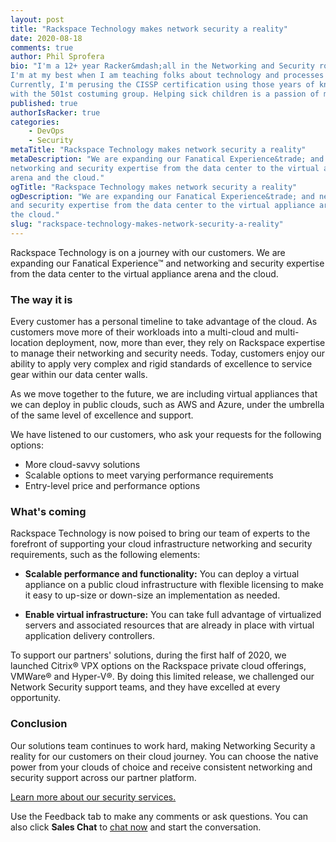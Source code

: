 ```yaml
---
layout: post
title: "Rackspace Technology makes network security a reality"
date: 2020-08-18
comments: true
author: Phil Sprofera
bio: "I'm a 12+ year Racker&mdash;all in the Networking and Security roles&mdash;with 20+ year experience in security field.
I'm at my best when I am teaching folks about technology and processes drawn from the years of knowledge that I have compiled over time. 
Currently, I'm perusing the CISSP certification using those years of knowledge. I enjoy volunteering my time through my affiliation
with the 501st costuming group. Helping sick children is a passion of mine, and I enjoy fund raising for Extra-Life.org and Make-a-Wish (wish.org)."
published: true
authorIsRacker: true
categories:
    - DevOps
    - Security
metaTitle: "Rackspace Technology makes network security a reality"
metaDescription: "We are expanding our Fanatical Experience&trade; and
networking and security expertise from the data center to the virtual appliance
arena and the cloud."
ogTitle: "Rackspace Technology makes network security a reality"
ogDescription: "We are expanding our Fanatical Experience&trade; and networking
and security expertise from the data center to the virtual appliance arena and
the cloud."
slug: "rackspace-technology-makes-network-security-a-reality"
---
```


Rackspace Technology is on a journey with our customers. We are expanding our
Fanatical Experience&trade; and networking and security expertise from the data
center to the virtual appliance arena and the cloud.

<!--more-->

### The way it is

Every customer has a personal timeline to take advantage of the cloud. As
customers move more of their workloads into a multi-cloud and multi-location
deployment, now, more than ever, they rely on Rackspace expertise to manage
their networking and security needs. Today, customers enjoy our ability to apply
very complex and rigid standards of excellence to service gear within our data
center walls.

As we move together to the future, we are including virtual appliances that we
can deploy in public clouds, such as AWS and Azure, under the umbrella of the
same level of excellence and support.

We have listened to our customers, who ask your requests for the following
options:

- More cloud-savvy solutions
- Scalable options to meet varying performance requirements
- Entry-level price and performance options

### What's coming

Rackspace Technology is now poised to bring our team of experts to the forefront
of supporting your cloud infrastructure networking and security requirements,
such as the following elements:

- **Scalable performance and functionality:** You can deploy a virtual appliance
  on a public cloud infrastructure with flexible licensing to make it easy to
  up-size or down-size an implementation as needed.

- **Enable virtual infrastructure:** You can take full advantage of virtualized
  servers and associated resources that are already in place with virtual
  application delivery controllers.

To support our partners' solutions, during the first half of 2020, we launched
Citrix&reg; VPX options on the Rackspace private cloud offerings, VMWare&reg;
and Hyper-V&reg;.  By doing this limited release, we challenged our Network
Security support teams, and they have excelled at every opportunity.

### Conclusion

Our solutions team continues to work hard, making Networking Security a reality
for our customers on their cloud journey. You can choose the native power from
your clouds of choice and receive consistent networking and security support
across our partner platform.

<a class="cta purple" id="cta" href="https://www.rackspace.com/security">Learn more about our security services.</a>

Use the Feedback tab to make any comments or ask questions. You can also click
**Sales Chat** to [chat now](https://www.rackspace.com/) and start the conversation.
